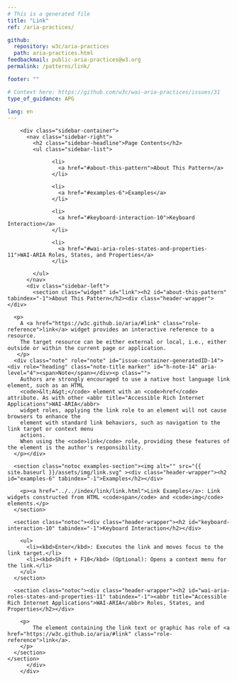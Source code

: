 ```yaml
---
# This is a generated file
title: "Link"
ref: /aria-practices/

github:
  repository: w3c/aria-practices
  path: aria-practices.html
feedbackmail: public-aria-practices@w3.org
permalink: /patterns/link/

footer: ""

# Context here: https://github.com/w3c/wai-aria-practices/issues/31
type_of_guidance: APG

lang: en
---
```



<link rel="stylesheet" href="{{ site.baseurl }}/assets/styles.css">
<!-- Code highlighting styles -->
<link rel="stylesheet" href="{{ site.baseurl }}/index/css/github.css">

<div>

        <div class="sidebar-container">
          <nav class="sidebar-right">
            <h2 class="sidebar-headline">Page Contents</h2>
            <ul class="sidebar-list">
              
                  <li>
                    <a href="#about-this-pattern">About This Pattern</a>
                  </li>
                 
                  <li>
                    <a href="#examples-6">Examples</a>
                  </li>
                 
                  <li>
                    <a href="#keyboard-interaction-10">Keyboard Interaction</a>
                  </li>
                 
                  <li>
                    <a href="#wai-aria-roles-states-and-properties-11">WAI-ARIA Roles, States, and Properties</a>
                  </li>
                
            </ul>
          </nav>
          <div class="sidebar-left">
            <section class="widget" id="link"><h2 id="about-this-pattern" tabindex="-1">About This Pattern</h2><div class="header-wrapper"></div>
      
      <p>
        A <a href="https://w3c.github.io/aria/#link" class="role-reference">link</a> widget provides an interactive reference to a resource.
        The target resource can be either external or local, i.e., either outside or within the current page or application.
       </p>
      <div class="note" role="note" id="issue-container-generatedID-14"><div role="heading" class="note-title marker" id="h-note-14" aria-level="4"><span>Note</span></div><p class="">
        Authors are strongly encouraged to use a native host language link element, such as an HTML
        <code>&lt;A&gt;</code> element with an <code>href</code> attribute. As with other <abbr title="Accessible Rich Internet Applications">WAI-ARIA</abbr>
        widget roles, applying the link role to an element will not cause browsers to enhance the
        element with standard link behaviors, such as navigation to the link target or context menu
        actions.
        When using the <code>link</code> role, providing these features of the element is the author's responsibility.
      </p></div>

      <section class="notoc examples-section"><img alt="" src="{{ site.baseurl }}/assets/img/link.svg" ><div class="header-wrapper"><h2 id="examples-6" tabindex="-1">Examples</h2></div>
        
        <p><a href="../../index/link/link.html">Link Examples</a>: Link widgets constructed from HTML <code>span</code> and <code>img</code> elements.</p>
      </section>

      <section class="notoc"><div class="header-wrapper"><h2 id="keyboard-interaction-10" tabindex="-1">Keyboard Interaction</h2></div>
        
        <ul>
          <li><kbd>Enter</kbd>: Executes the link and moves focus to the link target.</li>
          <li><kbd>Shift + F10</kbd> (Optional): Opens a context menu for the link.</li>
        </ul>
      </section>

      <section class="notoc"><div class="header-wrapper"><h2 id="wai-aria-roles-states-and-properties-11" tabindex="-1"><abbr title="Accessible Rich Internet Applications">WAI-ARIA</abbr> Roles, States, and Properties</h2></div>
        
        <p>
            The element containing the link text or graphic has role of <a href="https://w3c.github.io/aria/#link" class="role-reference">link</a>.
        </p>
      </section>
    </section>
          </div>
        </div>
      
</div>
<script>
  var SkipToConfig = {
    settings: {
      skipTo: {
        displayOption: 'popup',
        attachElement: '#site-header',
        colorTheme: 'aria'
      }
    }
  };
</script>
<script src="{{ site.baseurl }}/assets/skipto.min.js"></script>
